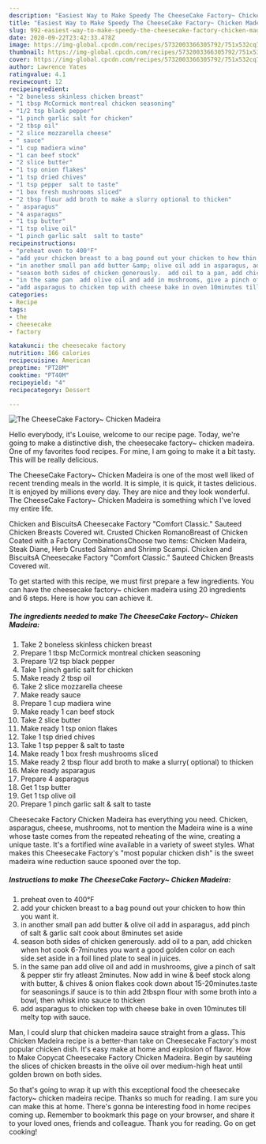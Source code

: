 ```yaml
---
description: "Easiest Way to Make Speedy The CheeseCake Factory~ Chicken Madeira"
title: "Easiest Way to Make Speedy The CheeseCake Factory~ Chicken Madeira"
slug: 992-easiest-way-to-make-speedy-the-cheesecake-factory-chicken-madeira
date: 2020-09-22T23:42:33.478Z
image: https://img-global.cpcdn.com/recipes/5732003366305792/751x532cq70/the-cheesecake-factory-chicken-madeira-recipe-main-photo.jpg
thumbnail: https://img-global.cpcdn.com/recipes/5732003366305792/751x532cq70/the-cheesecake-factory-chicken-madeira-recipe-main-photo.jpg
cover: https://img-global.cpcdn.com/recipes/5732003366305792/751x532cq70/the-cheesecake-factory-chicken-madeira-recipe-main-photo.jpg
author: Lawrence Yates
ratingvalue: 4.1
reviewcount: 12
recipeingredient:
- "2 boneless skinless chicken breast"
- "1 tbsp McCormick montreal chicken seasoning"
- "1/2 tsp black pepper"
- "1 pinch garlic salt for chicken"
- "2 tbsp oil"
- "2 slice mozzarella cheese"
- " sauce"
- "1 cup madiera wine"
- "1 can beef stock"
- "2 slice butter"
- "1 tsp onion flakes"
- "1 tsp dried chives"
- "1 tsp pepper  salt to taste"
- "1 box fresh mushrooms sliced"
- "2 tbsp flour add broth to make a slurry optional to thicken"
- " asparagus"
- "4 asparagus"
- "1 tsp butter"
- "1 tsp olive oil"
- "1 pinch garlic salt  salt to taste"
recipeinstructions:
- "preheat oven to 400°F"
- "add your chicken breast to a bag pound out your chicken to how thin you want it."
- "in another small pan add butter &amp; olive oil add in asparagus, add pinch of salt &amp; garlic salt cook about 8minutes set aside"
- "season both sides of chicken generously.  add oil to a pan, add chicken when hot cook 6-7minutes you want a good golden color on each side.set aside in a foil lined plate to seal in juices."
- "in the same pan  add olive oil and add in mushrooms, give a pinch of salt &amp; pepper stir fry atleast 2minutes. Now add in wine &amp; beef stock along with butter, &amp; chives &amp; onion flakes cook down about 15-20minutes.taste for seasonings.if sauce is to thin add 2tbspn flour with some broth into a bowl, then whisk into sauce to thicken"
- "add asparagus to chicken top with cheese bake in oven 10minutes till melty top with sauce."
categories:
- Recipe
tags:
- the
- cheesecake
- factory

katakunci: the cheesecake factory 
nutrition: 166 calories
recipecuisine: American
preptime: "PT28M"
cooktime: "PT40M"
recipeyield: "4"
recipecategory: Dessert

---
```



![The CheeseCake Factory~ Chicken Madeira](https://img-global.cpcdn.com/recipes/5732003366305792/751x532cq70/the-cheesecake-factory-chicken-madeira-recipe-main-photo.jpg)

Hello everybody, it's Louise, welcome to our recipe page. Today, we're going to make a distinctive dish, the cheesecake factory~ chicken madeira. One of my favorites food recipes. For mine, I am going to make it a bit tasty. This will be really delicious.

The CheeseCake Factory~ Chicken Madeira is one of the most well liked of recent trending meals in the world. It is simple, it is quick, it tastes delicious. It is enjoyed by millions every day. They are nice and they look wonderful. The CheeseCake Factory~ Chicken Madeira is something which I've loved my entire life.

Chicken and BiscuitsA Cheesecake Factory &#34;Comfort Classic.&#34; Sauteed Chicken Breasts Covered wit. Crusted Chicken RomanoBreast of Chicken Coated with a Factory CombinationsChoose two items: Chicken Madeira, Steak Diane, Herb Crusted Salmon and Shrimp Scampi. Chicken and BiscuitsA Cheesecake Factory &#34;Comfort Classic.&#34; Sauteed Chicken Breasts Covered wit.


To get started with this recipe, we must first prepare a few ingredients. You can have the cheesecake factory~ chicken madeira using 20 ingredients and 6 steps. Here is how you can achieve it.

<!--inarticleads1-->

##### The ingredients needed to make The CheeseCake Factory~ Chicken Madeira:

1. Take 2 boneless skinless chicken breast
1. Prepare 1 tbsp McCormick montreal chicken seasoning
1. Prepare 1/2 tsp black pepper
1. Take 1 pinch garlic salt for chicken
1. Make ready 2 tbsp oil
1. Take 2 slice mozzarella cheese
1. Make ready  sauce
1. Prepare 1 cup madiera wine
1. Make ready 1 can beef stock
1. Take 2 slice butter
1. Make ready 1 tsp onion flakes
1. Take 1 tsp dried chives
1. Take 1 tsp pepper &amp; salt to taste
1. Make ready 1 box fresh mushrooms sliced
1. Make ready 2 tbsp flour add broth to make a slurry( optional) to thicken
1. Make ready  asparagus
1. Prepare 4 asparagus
1. Get 1 tsp butter
1. Get 1 tsp olive oil
1. Prepare 1 pinch garlic salt &amp; salt to taste


Cheesecake Factory Chicken Madeira has everything you need. Chicken, asparagus, cheese, mushrooms, not to mention the Madeira wine is a wine whose taste comes from the repeated reheating of the wine, creating a unique taste. It&#39;s a fortified wine available in a variety of sweet styles. What makes this Cheesecake Factory&#39;s &#34;most popular chicken dish&#34; is the sweet madeira wine reduction sauce spooned over the top. 

<!--inarticleads2-->

##### Instructions to make The CheeseCake Factory~ Chicken Madeira:

1. preheat oven to 400°F
1. add your chicken breast to a bag pound out your chicken to how thin you want it.
1. in another small pan add butter &amp; olive oil add in asparagus, add pinch of salt &amp; garlic salt cook about 8minutes set aside
1. season both sides of chicken generously.  add oil to a pan, add chicken when hot cook 6-7minutes you want a good golden color on each side.set aside in a foil lined plate to seal in juices.
1. in the same pan  add olive oil and add in mushrooms, give a pinch of salt &amp; pepper stir fry atleast 2minutes. Now add in wine &amp; beef stock along with butter, &amp; chives &amp; onion flakes cook down about 15-20minutes.taste for seasonings.if sauce is to thin add 2tbspn flour with some broth into a bowl, then whisk into sauce to thicken
1. add asparagus to chicken top with cheese bake in oven 10minutes till melty top with sauce.


Man, I could slurp that chicken madeira sauce straight from a glass. This Chicken Madeira recipe is a better-than take on Cheesecake Factory&#39;s most popular chicken dish. It&#39;s easy make at home and explosion of flavor. How to Make Copycat Cheesecake Factory Chicken Madeira. Begin by sautéing the slices of chicken breasts in the olive oil over medium-high heat until golden brown on both sides. 

So that's going to wrap it up with this exceptional food the cheesecake factory~ chicken madeira recipe. Thanks so much for reading. I am sure you can make this at home. There's gonna be interesting food in home recipes coming up. Remember to bookmark this page on your browser, and share it to your loved ones, friends and colleague. Thank you for reading. Go on get cooking!

